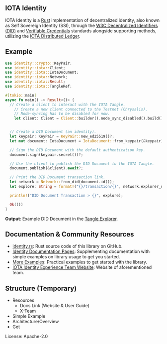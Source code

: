 ## IOTA Identity

IOTA Identity is a [Rust](https://www.rust-lang.org/) implementation of decentralized identity, also known as Self Sovereign Identity (SSI), through the [W3C Decentralized Identifiers (DID)](https://w3c.github.io/did-core/) and [Verifiable Credentials](https://www.w3.org/TR/vc-data-model/) standards alongside supporting methods, utilizing the [IOTA Distributed Ledger](https://www.iota.org).

## Example

```rust
use identity::crypto::KeyPair;
use identity::iota::Client;
use identity::iota::IotaDocument;
use identity::iota::Network;
use identity::iota::Result;
use identity::iota::TangleRef;

#[tokio::main]
async fn main() -> Result<()> {
  // Create a client to interact with the IOTA Tangle.
    // Create a new client connected to the Testnet (Chrysalis).
    // Node-syncing has to be disabled for now.
    let client: Client = Client::builder().node_sync_disabled().build().await?;


  // Create a DID Document (an identity).
  let keypair: KeyPair = KeyPair::new_ed25519()?;
  let mut document: IotaDocument = IotaDocument::from_keypair(&keypair)?;

  // Sign the DID Document with the default authentication key.
  document.sign(keypair.secret())?;

  // Use the client to publish the DID Document to the IOTA Tangle.
  document.publish(&client).await?;

  // Print the DID Document transaction link.
  let network = Network::from_did(document.id());
  let explore: String = format!("{}/transaction/{}", network.explorer_url(), document.message_id());

  println!("DID Document Transaction > {}", explore);

  Ok(())
}
```

**Output**: Example DID Document in the [Tangle Explorer](https://explorer.iota.org/mainnet/transaction/LESUXJUMJCOWGHU9CQQUIHCIPYELOBMHZT9CHCYHJPO9BONQ9IQIFJSREYNOCTYCTQYBHBMBBWJJZ9999).

## Documentation & Community Resources

- [identity.rs](https://github.com/iotaledger/identity.rs): Rust source code of this library on GitHub.
- [Identity Documentation Pages](https://identity.docs.iota.org/welcome.html): Supplementing documentation with simple examples on library usage to get you started.
- [More Examples](https://github.com/iotaledger/identity.rs/tree/dev/examples): Practical examples to get started with the library.
- [IOTA Identity Experience Team Website](https://iota-community.github.io/X-Team_IOTA_Identity/): Website of aforementioned team.

## Structure (Temporary)

- Resources
  - Docs Link (Website & User Guide)
  - X-Team
- Simple Example
- Architecture/Overview
- Get

License: Apache-2.0
